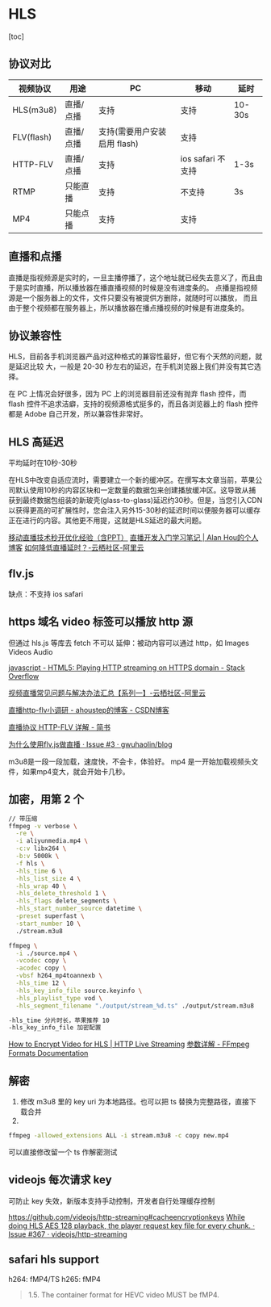 # HLS
[toc]

## 协议对比

| 视频协议   | 用途      | PC                           | 移动              | 延时   |
| ---        | --        | --                           | --                | --     |
| HLS(m3u8)  | 直播/点播 | 支持                         | 支持              | 10-30s |
| FLV(flash) | 直播/点播 | 支持(需要用户安装启用 flash) | 支持              |        |
| HTTP-FLV   | 直播/点播 | 支持                         | ios safari 不支持 | 1-3s   |
| RTMP       | 只能直播  | 支持                         | 不支持            | 3s     |
| MP4        | 只能点播  | 支持                         | 支持              |        |

## 直播和点播
直播是指视频源是实时的，一旦主播停播了，这个地址就已经失去意义了，而且由于是实时直播，所以播放器在播直播视频的时候是没有进度条的。
点播是指视频源是一个服务器上的文件，文件只要没有被提供方删除，就随时可以播放， 而且由于整个视频都在服务器上，所以播放器在播点播视频的时候是有进度条的。

## 协议兼容性
HLS，目前各手机浏览器产品对这种格式的兼容性最好，但它有个天然的问题，就是延迟比较
大，一般是 20-30 秒左右的延迟，在手机浏览器上我们并没有其它选择。

在 PC 上情况会好很多，因为 PC 上的浏览器目前还没有抛弃 flash 控件，而 flash 控件不追求洁癖，支持的视频源格式挺多的，而且各浏览器上的 flash 控件
都是 Adobe 自己开发，所以兼容性非常好。

## HLS 高延迟
平均延时在10秒-30秒


在HLS中改变自适应流时，需要建立一个新的缓冲区。在撰写本文章当前，苹果公司默认使用10秒的内容区块和一定数量的数据包来创建播放缓冲区。这导致从捕获到最终数据包组装的新玻壳(glass-to-glass)延迟约30秒。但是，当您引入CDN以获得更高的可扩展性时，您会注入另外15-30秒的延迟时间以便服务器可以缓存正在进行的内容。其他更不用提，这就是HLS延迟的最大问题。 

[移动直播技术秒开优化经验（含PPT）](https://mp.weixin.qq.com/s?__biz=MzAwMDU1MTE1OQ==&mid=2653547042&idx=1&sn=26d8728548a6b5b657079eeab121e283&scene=21#wechat_redirect)
[直播开发入门学习笔记 | Alan Hou的个人博客](https://alanhou.org/live-video/)
[如何降低直播延时？-云栖社区-阿里云](https://yq.aliyun.com/articles/277195)

## flv.js
缺点：不支持 ios safari

## https 域名 video 标签可以播放 http 源
但通过 hls.js 等库去 fetch 不可以
延伸：被动内容可以通过 http，如 Images Videos Audio

[javascript - HTML5: Playing HTTP streaming on HTTPS domain - Stack Overflow](https://stackoverflow.com/questions/44392426/html5-playing-http-streaming-on-https-domain)

[视频直播常见问题与解决办法汇总【系列一】-云栖社区-阿里云](https://yq.aliyun.com/articles/511196)

[直播http-flv小调研 - ahoustep的博客 - CSDN博客](https://blog.csdn.net/ahoustep/article/details/52175732)

[直播协议 HTTP-FLV 详解 - 简书](https://www.jianshu.com/p/bfdba8ab903a)

[为什么使用flv.js做直播 · Issue #3 · gwuhaolin/blog](https://github.com/gwuhaolin/blog/issues/3)

m3u8是一段一段加载，速度快，不会卡，体验好。    mp4 是一开始加载视频头文件，如果mp4变大，就会开始卡几秒。

## 加密，用第 2 个
```sh
// 带压缩
ffmpeg -v verbose \
  -re \
  -i aliyunmedia.mp4 \
  -c:v libx264 \
  -b:v 5000k \
  -f hls \
  -hls_time 6 \
  -hls_list_size 4 \
  -hls_wrap 40 \
  -hls_delete_threshold 1 \
  -hls_flags delete_segments \
  -hls_start_number_source datetime \
  -preset superfast \
  -start_number 10 \
  ./stream.m3u8

ffmpeg \
  -i ./source.mp4 \
  -vcodec copy \
  -acodec copy \
  -vbsf h264_mp4toannexb \
  -hls_time 12 \
  -hls_key_info_file source.keyinfo \
  -hls_playlist_type vod \
  -hls_segment_filename "./output/stream_%d.ts" ./output/stream.m3u8

-hls_time 分片时长，苹果推荐 10
-hls_key_info_file 加密配置
```
[How to Encrypt Video for HLS | HTTP Live Streaming](http://hlsbook.net/how-to-encrypt-hls-video-with-ffmpeg/)
[参数详解 - FFmpeg Formats Documentation](https://ffmpeg.org/ffmpeg-formats.html)

## 解密
1. 修改 m3u8 里的 key uri 为本地路径。也可以把 ts 替换为完整路径，直接下载合并
2. 
```sh
ffmpeg -allowed_extensions ALL -i stream.m3u8 -c copy new.mp4
```
可以直接修改留一个 ts 作解密测试

## videojs 每次请求 key
可防止 key 失效，新版本支持手动控制，开发者自行处理缓存控制

https://github.com/videojs/http-streaming#cacheencryptionkeys
[While doing HLS AES 128 playback, the player request key file for every chunk. · Issue #367 · videojs/http-streaming](https://github.com/videojs/http-streaming/issues/367#issuecomment-482603212)

## safari hls support
h264: fMP4/TS
h265: fMP4
> 1.5. The container format for HEVC video MUST be fMP4.


